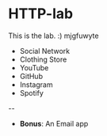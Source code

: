 # HTTP-lab

This is the lab. :)
mjgfuwyte


* Social Network
* Clothing Store
* YouTube
* GitHub
* Instagram
* Spotify

--
* **Bonus**: An Email app
